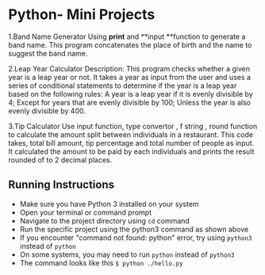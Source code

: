 # Python- Mini Projects

1.Band Name Generator
Using **print** and **input **function to generate a band name.
This program concatenates the place of birth and the name to suggest the band name.

2.Leap Year Calculator
Description: This program checks whether a given year is a leap year or not. It takes a year as input from the user and uses a series of conditional statements to determine if the year is a leap year based on the following rules:
A year is a leap year if it is evenly divisible by 4;
Except for years that are evenly divisible by 100;
Unless the year is also evenly divisible by 400.

3.Tip Calculator
Use input function, type convertor , f string , round function to calculate the amount split between individuals in a restaurant.
This code takes, total bill amount, tip percentage and total number of people as input.
It calculated the amount to be paid by each individuals and prints the result rounded of to 2 decimal places.


## Running Instructions
- Make sure you have Python 3 installed on your system
- Open your terminal or command prompt
- Navigate to the project directory using `cd` command
- Run the specific project using the python3 command as shown above
- If you encounter "command not found: python" error, try using `python3` instead of `python`
- On some systems, you may need to run `python` instead of `python3`
- The command looks like this ```$ python ./hello.py``` 